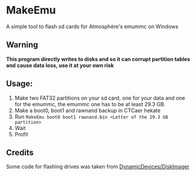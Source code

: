 # MakeEmu
A simple tool to flash sd cards for Atmosphère's emummc on Windows

## Warning
**This program directly writes to disks and so it can corrupt partition tables and cause data loss, use it at your own risk**

## Usage:
1) Make two FAT32 partitions on your sd card, one for your data and one for the emummc, the emummc one has to be at least 29.3 GB.
2) Make a boot0, boot1 and rawnand backup in CTCaer hekate
3) Run `MakeEmu boot0 boot1 rawnand.bin <Letter of the 29.3 GB partition>`
4) Wait
5) Profit

## Credits
Some code for flashing drives was taken from [DynamicDevices/DiskImager](https://github.com/DynamicDevices/DiskImager)
